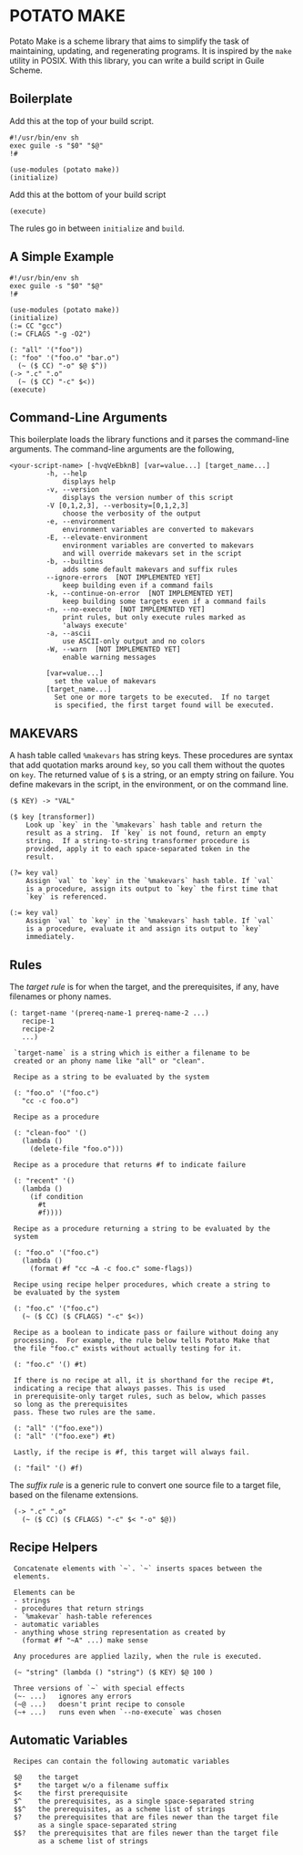# POTATO MAKE

Potato Make is a scheme library that aims to simplify the task of
maintaining, updating, and regenerating programs.  It is inspired by
the `make` utility in POSIX.  With this library, you can write a
build script in Guile Scheme.

## Boilerplate

Add this at the top of your build script.

    #!/usr/bin/env sh
    exec guile -s "$0" "$@"
    !#

    (use-modules (potato make))
    (initialize)

Add this at the bottom of your build script

    (execute)

The rules go in between `initialize` and `build`.

## A Simple Example

    #!/usr/bin/env sh
    exec guile -s "$0" "$@"
    !#

    (use-modules (potato make))
    (initialize)
    (:= CC "gcc")
    (:= CFLAGS "-g -O2")
    
    (: "all" '("foo"))
    (: "foo" '("foo.o" "bar.o")
      (~ ($ CC) "-o" $@ $^))
    (-> ".c" ".o"
      (~ ($ CC) "-c" $<))
    (execute)

## Command-Line Arguments

This boilerplate loads the library functions and it parses the
command-line arguments.  The command-line arguments are the following,

    <your-script-name> [-hvqVeEbknB] [var=value...] [target_name...]
             -h, --help
                 displays help
             -v, --version
                 displays the version number of this script
             -V [0,1,2,3], --verbosity=[0,1,2,3]
                 choose the verbosity of the output
             -e, --environment
                 environment variables are converted to makevars
             -E, --elevate-environment
                 environment variables are converted to makevars
                 and will override makevars set in the script
             -b, --builtins
                 adds some default makevars and suffix rules
             --ignore-errors  [NOT IMPLEMENTED YET]
                 keep building even if a command fails
             -k, --continue-on-error  [NOT IMPLEMENTED YET]
                 keep building some targets even if a command fails
             -n, --no-execute  [NOT IMPLEMENTED YET]
                 print rules, but only execute rules marked as
                 'always execute'
             -a, --ascii
                 use ASCII-only output and no colors
             -W, --warn  [NOT IMPLEMENTED YET]
                 enable warning messages
             
             [var=value...]
               set the value of makevars
             [target_name...]
               Set one or more targets to be executed.  If no target
               is specified, the first target found will be executed.

## MAKEVARS

A hash table called `%makevars` has string keys. These procedures
are syntax that add quotation marks around `key`, so you call them without the quotes on
`key`. The returned value of `$` is a string, or an empty string on failure.
You define makevars in the script, in the environment, or on the command line.

    ($ KEY) -> "VAL"

    ($ key [transformer])
        Look up `key` in the `%makevars` hash table and return the
        result as a string.  If `key` is not found, return an empty
        string.  If a string-to-string transformer procedure is
        provided, apply it to each space-separated token in the
        result.

    (?= key val)
        Assign `val` to `key` in the `%makevars` hash table. If `val`
        is a procedure, assign its output to `key` the first time that
        `key` is referenced.

    (:= key val)
        Assign `val` to `key` in the `%makevars` hash table. If `val`
        is a procedure, evaluate it and assign its output to `key`
        immediately.

## Rules

The *target rule* is for when the target, and the prerequisites, if any,
have filenames or phony names.

    (: target-name '(prereq-name-1 prereq-name-2 ...)
       recipe-1
       recipe-2
       ...)

     `target-name` is a string which is either a filename to be
     created or an phony name like "all" or "clean".

     Recipe as a string to be evaluated by the system

     (: "foo.o" '("foo.c")
       "cc -c foo.o")

     Recipe as a procedure

     (: "clean-foo" '()
       (lambda ()
         (delete-file "foo.o")))

     Recipe as a procedure that returns #f to indicate failure

     (: "recent" '()
       (lambda ()
         (if condition
           #t
           #f))))

     Recipe as a procedure returning a string to be evaluated by the
     system

     (: "foo.o" '("foo.c")
       (lambda ()
         (format #f "cc ~A -c foo.c" some-flags))

     Recipe using recipe helper procedures, which create a string to
     be evaluated by the system

     (: "foo.c" '("foo.c")
       (~ ($ CC) ($ CFLAGS) "-c" $<))

     Recipe as a boolean to indicate pass or failure without doing any
     processing.  For example, the rule below tells Potato Make that
     the file "foo.c" exists without actually testing for it.
     
     (: "foo.c" '() #t)

     If there is no recipe at all, it is shorthand for the recipe #t,
     indicating a recipe that always passes. This is used
     in prerequisite-only target rules, such as below, which passes
     so long as the prerequisites
     pass. These two rules are the same.

     (: "all" '("foo.exe"))
     (: "all" '("foo.exe") #t)
     
     Lastly, if the recipe is #f, this target will always fail.
     
     (: "fail" '() #f)

The *suffix rule* is a generic rule to convert one source file to a
target file, based on the filename extensions.

     (-> ".c" ".o"
       (~ ($ CC) ($ CFLAGS) "-c" $< "-o" $@))

## Recipe Helpers

     Concatenate elements with `~`. `~` inserts spaces between the
     elements.

     Elements can be
     - strings
     - procedures that return strings
     - `%makevar` hash-table references
     - automatic variables
     - anything whose string representation as created by
       (format #f "~A" ...) make sense

     Any procedures are applied lazily, when the rule is executed.

     (~ "string" (lambda () "string") ($ KEY) $@ 100 )

     Three versions of `~` with special effects
     (~- ...)   ignores any errors
     (~@ ...)   doesn't print recipe to console
     (~+ ...)   runs even when `--no-execute` was chosen

## Automatic Variables

     Recipes can contain the following automatic variables

     $@    the target
     $*    the target w/o a filename suffix
     $<    the first prerequisite
     $^    the prerequisites, as a single space-separated string
     $$^   the prerequisites, as a scheme list of strings
     $?    the prerequisites that are files newer than the target file
           as a single space-separated string
     $$?   the prerequisites that are files newer than the target file
           as a scheme list of strings
